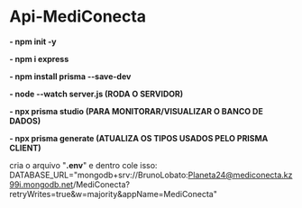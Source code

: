 # Api-MediConecta

**- npm init -y**

**- npm i express**

**- npm install prisma --save-dev**

**- node --watch server.js (RODA O SERVIDOR)**

**- npx prisma studio (PARA MONITORAR/VISUALIZAR O BANCO DE DADOS)**

**- npx prisma generate (ATUALIZA OS TIPOS USADOS PELO PRISMA CLIENT)**



cria o arquivo "**.env**" e dentro cole isso:
DATABASE_URL="mongodb+srv://BrunoLobato:Planeta24@mediconecta.kz99i.mongodb.net/MediConecta?retryWrites=true&w=majority&appName=MediConecta"
